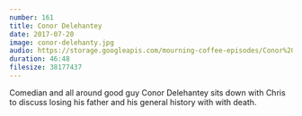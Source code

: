 ```yaml
---
number: 161
title: Conor Delehantey
date: 2017-07-20
image: conor-delehanty.jpg
audio: https://storage.googleapis.com/mourning-coffee-episodes/Conor%20Delehantey%20Release.mp3
duration: 46:48
filesize: 38177437
---
```


Comedian and all around good guy Conor Delehantey sits down with Chris to discuss losing his father and his general history with with death. 
